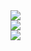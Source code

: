 <a class="status-container" style="display: grid;" >

<img src="https://lanyard.cnrad.dev/api/938557606820204625?idleMessage=Probably%20doing%20something%20else..." href="https://discord.com/users/938557606820204625" />

<img src="https://lanyard.cnrad.dev/api/750781478991954031?hideDiscrim=true&idleMessage=Using%20My%20Main%20Account..." />

</a>

<!-- align="right" align="left" align="center" -->

<a href="https://github.com/ItsJustJoshDev">
  <img align="center" src="https://github-readme-stats.vercel.app/api/top-langs/?username=itsjustjoshdev&layout=compact&theme=dark" />
</a>
